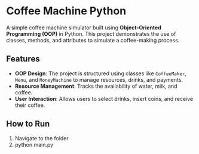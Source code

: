 # Coffee Machine Python

A simple coffee machine simulator built using **Object-Oriented Programming (OOP)** in Python. This project demonstrates the use of classes, methods, and attributes to simulate a coffee-making process.

## Features
- **OOP Design**: The project is structured using classes like `CoffeeMaker`, `Menu`, and `MoneyMachine` to manage resources, drinks, and payments.
- **Resource Management**: Tracks the availability of water, milk, and coffee.
- **User Interaction**: Allows users to select drinks, insert coins, and receive their coffee.

## How to Run
1. Navigate to the folder
2. python main.py